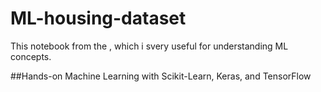 # ML-housing-dataset

This notebook from the , which i svery useful for understanding ML concepts.

##Hands-on Machine Learning with Scikit-Learn, Keras, and TensorFlow 
